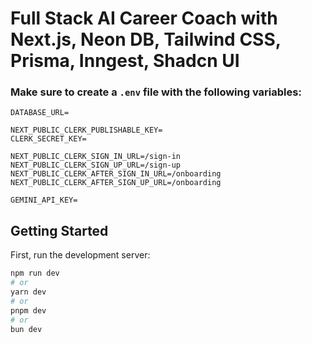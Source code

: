 # Full Stack AI Career Coach with Next.js, Neon DB, Tailwind CSS, Prisma, Inngest, Shadcn UI

### Make sure to create a `.env` file with the following variables:

```
DATABASE_URL=

NEXT_PUBLIC_CLERK_PUBLISHABLE_KEY=
CLERK_SECRET_KEY=

NEXT_PUBLIC_CLERK_SIGN_IN_URL=/sign-in
NEXT_PUBLIC_CLERK_SIGN_UP_URL=/sign-up
NEXT_PUBLIC_CLERK_AFTER_SIGN_IN_URL=/onboarding
NEXT_PUBLIC_CLERK_AFTER_SIGN_UP_URL=/onboarding

GEMINI_API_KEY=
```

## Getting Started

First, run the development server:

```bash
npm run dev
# or
yarn dev
# or
pnpm dev
# or
bun dev
```

